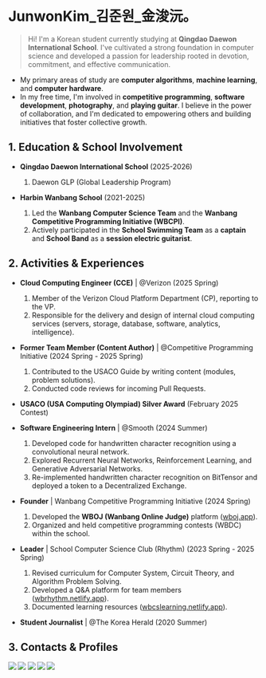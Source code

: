 
# JunwonKim_김준원_金浚沅。
> Hi! I'm a Korean student currently studying at **Qingdao Daewon International School**. I've cultivated a strong foundation in computer science and developed a passion for leadership rooted in devotion, commitment, and effective communication.

- My primary areas of study are **computer algorithms**, **machine learning**, and **computer hardware**.
- In my free time, I'm involved in **competitive programming**, **software development**, **photography**, and **playing guitar**. I believe in the power of collaboration, and I'm dedicated to empowering others and building initiatives that foster collective growth.



## 1. Education & School Involvement

- **Qingdao Daewon International School** (2025-2026)
  1. Daewon GLP (Global Leadership Program)

- **Harbin Wanbang School** (2021-2025)
  1. Led the **Wanbang Computer Science Team** and the **Wanbang Competitive Programming Initiative (WBCPI)**.
  2. Actively participated in the **School Swimming Team** as a **captain** and **School Band** as a **session electric guitarist**.



## 2. Activities & Experiences

- **Cloud Computing Engineer (CCE)** | @Verizon (2025 Spring)
  1. Member of the Verizon Cloud Platform Department (CP), reporting to the VP.
  2. Responsible for the delivery and design of internal cloud computing services (servers, storage, database, software, analytics, intelligence).

- **Former Team Member (Content Author)** | @Competitive Programming Initiative (2024 Spring - 2025 Spring)
  1. Contributed to the USACO Guide by writing content (modules, problem solutions).
  2. Conducted code reviews for incoming Pull Requests.

- **USACO (USA Computing Olympiad) Silver Award** (February 2025 Contest)

- **Software Engineering Intern** | @Smooth (2024 Summer)
  1. Developed code for handwritten character recognition using a convolutional neural network.
  2. Explored Recurrent Neural Networks, Reinforcement Learning, and Generative Adversarial Networks.
  3. Re-implemented handwritten character recognition on BitTensor and deployed a token to a Decentralized Exchange.

- **Founder** | Wanbang Competitive Programming Initiative (2024 Spring)
  1. Developed the **WBOJ (Wanbang Online Judge)** platform ([wboj.app](https://wboj.app)).
  2. Organized and held competitive programming contests (WBDC) within the school.

- **Leader** | School Computer Science Club (Rhythm) (2023 Spring - 2025 Spring)
  1. Revised curriculum for Computer System, Circuit Theory, and Algorithm Problem Solving.
  2. Developed a Q&A platform for team members ([wbrhythm.netlify.app](https://wbrhythm.netlify.app)).
  3. Documented learning resources ([wbcslearning.netlify.app](https://wbcslearning.netlify.app)).

- **Student Journalist** | @The Korea Herald (2020 Summer)


<!-- 
## 3. Technical Skills

- **Frontend Development**: HTML/CSS/JS, Vue.js
- **Backend Development**: SupaBase, PocketBase, MySQL, MongoDB, Django
- **Languages**: C/C++, Java, Go, Python, Rust, Solidity
 -->


## 3. Contacts & Profiles

<b>
  <a href="mailto:junwonkim59@gmail.com" target="_blank"><img src="https://img.shields.io/badge/junwonkim59@gmail.com-EA4335?style=flat-square&logo=Gmail&logoColor=white"/></a>
  <a href="mailto:junwonkim04@outlook.com" target="_blank"><img src="https://img.shields.io/badge/junwonkim04@outlook.com-0078D4?style=flat-square&logo=microsoftoutlook&logoColor=white"/></a>
</b>

<b>
  <a href="https://www.linkedin.com/in/junwon-kim-954a662ab/" target="_blank"><img src="https://img.shields.io/badge/Linkedin-0A66C2?style=flat-square&logo=linkedin&logoColor=white"/></a>
  <a href="https://codeforces.com/profile/junwonkim0416" target="_blank"><img src="https://img.shields.io/badge/Codeforces-1F8ACB?style=flat-square&logo=Codeforces&logoColor=white"/></a>
  <a href="https://github.com/notj-code" target="_blank"><img src="https://img.shields.io/badge/GitHub-181717?style=flat-square&logo=GitHub&logoColor=white"/></a>
</b>

